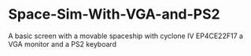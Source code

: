 # Space-Sim-With-VGA-and-PS2
A basic screen with a movable spaceship with cyclone IV EP4CE22F17 a VGA monitor and a PS2 keyboard
